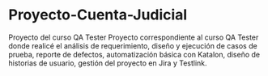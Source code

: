 # Proyecto-Cuenta-Judicial
Proyecto del curso QA Tester
Proyecto correspondiente al curso QA Tester donde realicé el análisis de requerimiento, diseño y ejecución de casos de prueba, reporte de defectos, automatización básica con Katalon, diseño de historias de usuario, gestión del proyecto en Jira y Testlink.

